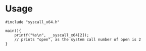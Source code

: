 # Usage

    #include "syscall_x64.h"
    
    main(){
        printf("%s\n", __syscall_x64[2]);
        // prints "open", as the system call number of open is 2
    }
